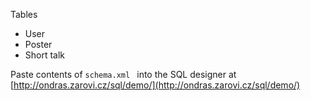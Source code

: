 Tables

- User
- Poster
- Short talk

Paste contents of `schema.xml ` into the SQL designer at [http://ondras.zarovi.cz/sql/demo/](http://ondras.zarovi.cz/sql/demo/)